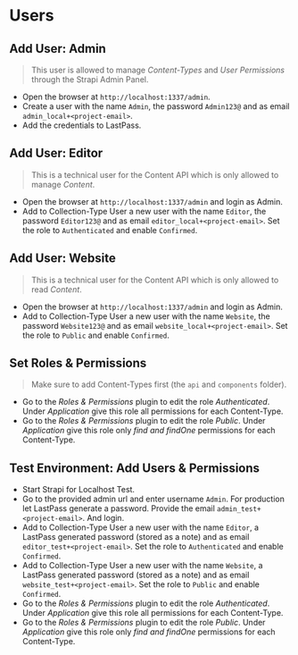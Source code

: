 # Users

## Add User: Admin

> This user is allowed to manage *Content-Types* and *User Permissions* through the Strapi Admin Panel.
- Open the browser at `http://localhost:1337/admin`.
- Create a user with the name `Admin`, the password `Admin123@` and as email `admin_local+<project-email>`.
- Add the credentials to LastPass.

## Add User: Editor

> This is a technical user for the Content API which is only allowed to manage *Content*.
- Open the browser at `http://localhost:1337/admin` and login as Admin.
- Add to Collection-Type User a new user with the name `Editor`, the password `Editor123@` and as email `editor_local+<project-email>`. Set the role to `Authenticated` and enable `Confirmed`.

## Add User: Website

> This is a technical user for the Content API which is only allowed to read *Content*.
- Open the browser at `http://localhost:1337/admin` and login as Admin.
- Add to Collection-Type User a new user with the name `Website`, the password `Website123@` and as email `website_local+<project-email>`. Set the role to `Public` and enable `Confirmed`.

## Set Roles & Permissions

> Make sure to add Content-Types first (the `api` and `components` folder).

- Go to the *Roles & Permissions* plugin to edit the role *Authenticated*. Under *Application* give this role all permissions for each Content-Type.
- Go to the *Roles & Permissions* plugin to edit the role *Public*. Under *Application* give this role only *find and findOne* permissions for each Content-Type.

## Test Environment: Add Users & Permissions

- Start Strapi for Localhost Test.
- Go to the provided admin url and enter username `Admin`. For production let LastPass generate a password. Provide the email `admin_test+<project-email>`. And login.
- Add to Collection-Type User a new user with the name `Editor`, a LastPass generated password (stored as a note) and as email `editor_test+<project-email>`. Set the role to `Authenticated` and enable `Confirmed`.
- Add to Collection-Type User a new user with the name `Website`, a LastPass generated password (stored as a note) and as email `website_test+<project-email>`. Set the role to `Public` and enable `Confirmed`.
- Go to the *Roles & Permissions* plugin to edit the role *Authenticated*. Under *Application* give this role all permissions for each Content-Type.
- Go to the *Roles & Permissions* plugin to edit the role *Public*. Under *Application* give this role only *find and findOne* permissions for each Content-Type.
